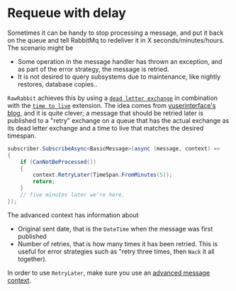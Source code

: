 # Requeue with delay
Sometimes it can be handy to stop processing a message, and put it back on the queue and tell RabbitMq to redeliver it in X seconds/minutes/hours. The scenario might be

* Some operation in the message handler has thrown an exception, and as part of the error strategy, the message is retried.
* It is not desired to query subsystems due to maintenance, like nightly restores, database copies..

`RawRabbit` achieves this by using a [`dead letter exchange`](https://www.rabbitmq.com/dlx.html) in combination with the [`time to live`](https://www.rabbitmq.com/ttl.html) extension. The idea comes from [yuserinterface's blog](http://yuserinterface.com/dev/2013/01/08/how-to-schedule-delay-messages-with-rabbitmq-using-a-dead-letter-exchange/), and it is quite clever; a message that should be retried later is published to a "retry" exchange on a queue that has the actual exchange as its dead letter exchange and a time to live that matches the desired timespan.

```csharp
subscriber.SubscribeAsync<BasicMessage>(async (message, context) =>
{
	if (CanNotBeProcessed())
	{
		context.RetryLater(TimeSpan.FromMinutes(5));
		return;
	}
	// five minutes later we're here.
});
```

The advanced context has information about
* Original sent date, that is the `DateTime` when the message was first published
* Number of retries, that is how many times it has been retried. This is useful for error strategies such as "retry three times, then `Nack` it all together).

In order to use `RetryLater`, make sure you use an [advanced message context](https://github.com/pardahlman/RawRabbit/wiki/Chaining-messages#advanced-message-context).